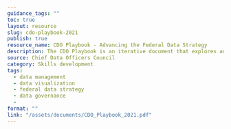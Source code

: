 ```yaml
---
guidance_tags: ""
toc: true
layout: resource
slug: cdo-playbook-2021
publish: true
resource_name: CDO Playbook - Advancing the Federal Data Strategy
description: The CDO Playbook is an iterative document that explores and defines the evolution of the federal CDO role. It provides new and existing CDOs with guiding principles, opportunities for quick wins, and best practices to navigate some of the key areas that CDOs should focus on today and over the next few years.
source: Chief Data Officers Council
category: Skills development
tags:
  - data management
  - data visualization
  - federal data strategy
  - data governance
  - 
format: ""
link: "/assets/documents/CDO_Playbook_2021.pdf"
---
```

